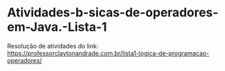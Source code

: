 # Atividades-b-sicas-de-operadores-em-Java.-Lista-1
Resolução de atividades do link: https://professorclaytonandrade.com.br/lista1-logica-de-programacao-operadores/ 
